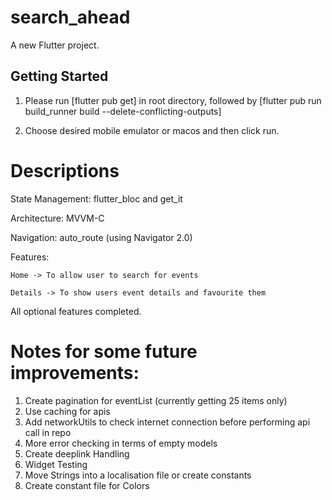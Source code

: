 # search_ahead

A new Flutter project.

## Getting Started

1) Please run [flutter pub get] in root directory, followed by [flutter pub run build_runner build --delete-conflicting-outputs]

2) Choose desired mobile emulator or macos and then click run.

# Descriptions

State Management: flutter_bloc and get_it

Architecture: MVVM-C

Navigation: auto_route (using Navigator 2.0)

Features:

    Home -> To allow user to search for events

    Details -> To show users event details and favourite them

All optional features completed.

# Notes for some future improvements:

1. Create pagination for eventList (currently getting 25 items only)
2. Use caching for apis
3. Add networkUtils to check internet connection before performing api call in repo
4. More error checking in terms of empty models
5. Create deeplink Handling
6. Widget Testing
7. Move Strings into a localisation file or create constants
8. Create constant file for Colors

